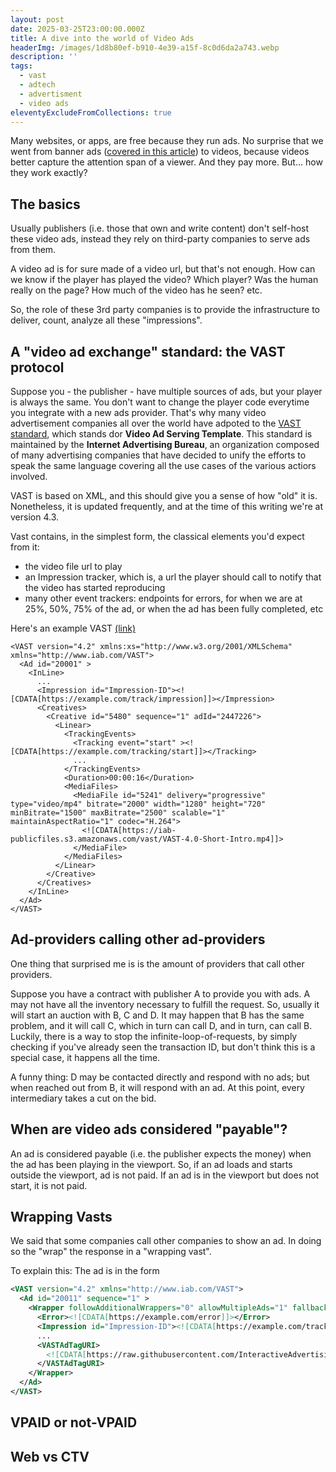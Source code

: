 ```yaml
---
layout: post
date: 2025-03-25T23:00:00.000Z
title: A dive into the world of Video Ads
headerImg: /images/1d8b80ef-b910-4e39-a15f-8c0d6da2a743.webp
description: ''
tags:
  - vast
  - adtech
  - advertisment
  - video ads
eleventyExcludeFromCollections: true
---
```


Many websites, or apps, are free because they run ads. No surprise that we went from banner ads ([covered in this article](https://michelenasti.com/2019/10/21/how-internet-ads-work "How internet ads work")) to videos, because videos better capture the attention span of a viewer. And they pay more. But... how they work exactly?

## The basics

Usually publishers (i.e. those that own and write content) don't self-host these video ads, instead they rely on third-party companies to serve ads from them.

A video ad is for sure made of a video url, but that's not enough. How can we know if the player has played the video? Which player? Was the human really on the page? How much of the video has he seen? etc.

So, the role of these 3rd party companies is to provide the infrastructure to deliver, count, analyze all these "impressions".

## A "video ad exchange" standard: the VAST protocol

Suppose you - the publisher - have multiple sources of ads, but your player is always the same. You don't want to change the player code everytime you integrate with a new ads provider. That's why many video advertisement companies all over the world have adpoted to the [VAST standard](https://iabtechlab.com/standards/vast/), which stands dor **Video Ad Serving Template**. This standard is maintained by the **Internet Advertising Bureau**, an organization composed of many advertising companies that have decided to unify the efforts to speak the same language covering all the use cases of the various actiors involved.

VAST is based on XML, and this should give you a sense of how "old" it is. Nonetheless, it is updated frequently, and at the time of this writing we're at version 4.3.

Vast contains, in the simplest form, the classical elements you'd expect from it:

* the video file url to play
* an Impression tracker, which is, a url the player should call to notify that the video has started reproducing
* many other event trackers: endpoints for errors, for when we are at 25%, 50%, 75% of the ad, or when the ad has been fully completed, etc

Here's an example VAST [(link)](https://github.com/InteractiveAdvertisingBureau/VAST_Samples/blob/master/VAST%204.2%20Samples/Inline_Simple.xml)

```
<VAST version="4.2" xmlns:xs="http://www.w3.org/2001/XMLSchema" xmlns="http://www.iab.com/VAST">
  <Ad id="20001" >
    <InLine>
      ...
      <Impression id="Impression-ID"><![CDATA[https://example.com/track/impression]]></Impression>
      <Creatives>
        <Creative id="5480" sequence="1" adId="2447226">
          <Linear>
            <TrackingEvents>
              <Tracking event="start" ><![CDATA[https://example.com/tracking/start]]></Tracking>
              ...
            </TrackingEvents>
            <Duration>00:00:16</Duration>
            <MediaFiles>
              <MediaFile id="5241" delivery="progressive" type="video/mp4" bitrate="2000" width="1280" height="720" minBitrate="1500" maxBitrate="2500" scalable="1" maintainAspectRatio="1" codec="H.264">
                <![CDATA[https://iab-publicfiles.s3.amazonaws.com/vast/VAST-4.0-Short-Intro.mp4]]>
              </MediaFile>
            </MediaFiles>
          </Linear>
        </Creative>
      </Creatives>
    </InLine>
  </Ad>
</VAST>
```

## Ad-providers calling other ad-providers

One thing that surprised me is is the amount of providers that call other providers.

Suppose you have a contract with publisher A to provide you with ads. A may not have all the inventory necessary to fulfill the request. So, usually it will start an auction with B, C and D. It may happen that B has the same problem, and it will call C, which in turn can call D, and in turn, can call B. Luckily, there is a way to stop the infinite-loop-of-requests, by simply checking if you've already seen the transaction ID, but don't think this is a special case, it happens all the time.

A funny thing: D may be contacted directly and respond with no ads; but when reached out from B, it will respond with an ad. At this point, every intermediary takes a cut on the bid.

## When are video ads considered "payable"?

An ad is considered payable (i.e. the publisher expects the money) when the ad has been playing in the viewport. So, if an ad loads and starts outside the viewport, ad is not paid. If an ad is in the viewport but does not start, it is not paid.

## Wrapping Vasts

We said that some companies call other companies to show an ad. In doing so the "wrap" the response in a "wrapping vast".

To explain this: The ad is in the form

```xml
<VAST version="4.2" xmlns="http://www.iab.com/VAST">
  <Ad id="20011" sequence="1" >
    <Wrapper followAdditionalWrappers="0" allowMultipleAds="1" fallbackOnNoAd="0">
      <Error><![CDATA[https://example.com/error]]></Error>
      <Impression id="Impression-ID"><![CDATA[https://example.com/track/impression]]></Impression>
      ...
      <VASTAdTagURI>
        <![CDATA[https://raw.githubusercontent.com/InteractiveAdvertisingBureau/VAST_Samples/master/VAST%204.2%20Samples/Inline_Companion_Tag-test.xml]]>
      </VASTAdTagURI>
    </Wrapper>
  </Ad>
</VAST>
```

## VPAID or not-VPAID

## Web vs CTV
